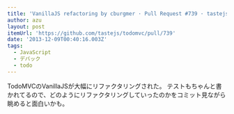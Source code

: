 ```yaml
---
title: 'VanillaJS refactoring by cburgmer · Pull Request #739 · tastejs/todomvc'
author: azu
layout: post
itemUrl: 'https://github.com/tastejs/todomvc/pull/739'
date: '2013-12-09T00:40:16.003Z'
tags:
  - JavaScript
  - デバック
  - todo
---
```

TodoMVCのVanillaJSが大幅にリファクタリングされた。
テストもちゃんと書かれてるので、どのようにリファクタリングしていったのかをコミット見ながら眺めると面白いかも。
